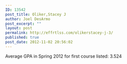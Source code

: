 ```yaml
---
ID: 13542
post_title: Oliker,Stacey J
author: Joel DesArmo
post_excerpt: ""
layout: post
permalink: http://effrtlss.com/olikerstacey-j-3/
published: true
post_date: 2012-11-02 20:56:02
---
```

<p>Average GPA in Spring 2012 for first course listed: 3.524</p>